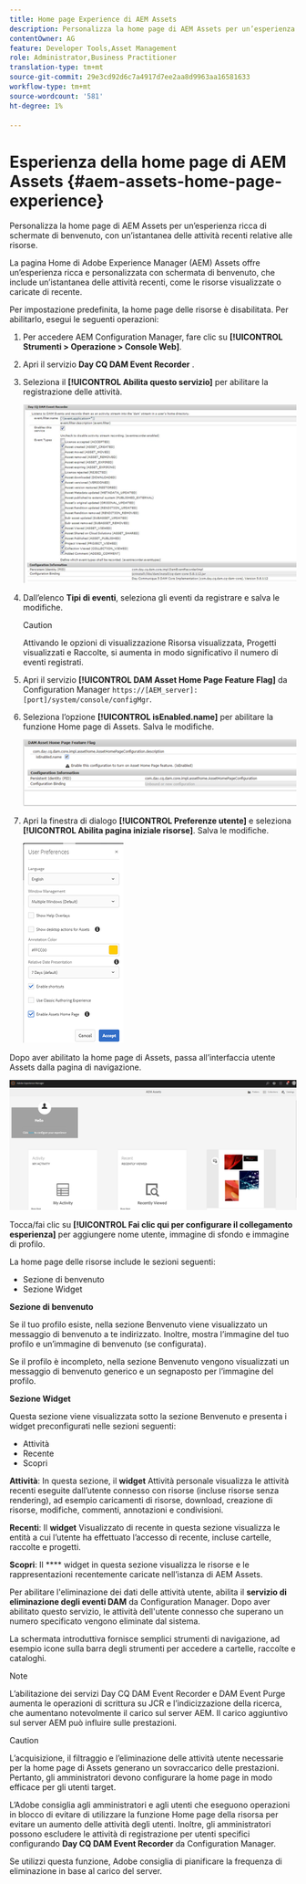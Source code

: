 ```yaml
---
title: Home page Experience di AEM Assets
description: Personalizza la home page di AEM Assets per un’esperienza ricca di schermate di benvenuto, con un’istantanea delle attività recenti relative alle risorse.
contentOwner: AG
feature: Developer Tools,Asset Management
role: Administrator,Business Practitioner
translation-type: tm+mt
source-git-commit: 29e3cd92d6c7a4917d7ee2aa8d9963aa16581633
workflow-type: tm+mt
source-wordcount: '581'
ht-degree: 1%

---
```



# Esperienza della home page di AEM Assets {#aem-assets-home-page-experience}

Personalizza la home page di AEM Assets per un’esperienza ricca di schermate di benvenuto, con un’istantanea delle attività recenti relative alle risorse.

La pagina Home di Adobe Experience Manager (AEM) Assets offre un’esperienza ricca e personalizzata con schermata di benvenuto, che include un’istantanea delle attività recenti, come le risorse visualizzate o caricate di recente.

Per impostazione predefinita, la home page delle risorse è disabilitata. Per abilitarlo, esegui le seguenti operazioni:

1. Per accedere AEM Configuration Manager, fare clic su **[!UICONTROL Strumenti > Operazione > Console Web]**.
1. Apri il servizio **Day CQ DAM Event Recorder** .
1. Seleziona il **[!UICONTROL Abilita questo servizio]** per abilitare la registrazione delle attività.

   ![chlimage_1-250](assets/chlimage_1-250.png)

1. Dall’elenco **Tipi di eventi**, seleziona gli eventi da registrare e salva le modifiche.

   >[!CAUTION]
   >
   >Attivando le opzioni di visualizzazione Risorsa visualizzata, Progetti visualizzati e Raccolte, si aumenta in modo significativo il numero di eventi registrati.

1. Apri il servizio **[!UICONTROL DAM Asset Home Page Feature Flag]** da Configuration Manager `https://[AEM_server]:[port]/system/console/configMgr`.
1. Seleziona l’opzione **[!UICONTROL isEnabled.name]** per abilitare la funzione Home page di Assets. Salva le modifiche.

   ![chlimage_1-251](assets/chlimage_1-251.png)

1. Apri la finestra di dialogo **[!UICONTROL Preferenze utente]** e seleziona **[!UICONTROL Abilita pagina iniziale risorse]**. Salva le modifiche.

   ![user_preferences](assets/user_preferences.png)

Dopo aver abilitato la home page di Assets, passa all’interfaccia utente Assets dalla pagina di navigazione.

![home_page](assets/home_page.png)

Tocca/fai clic su **[!UICONTROL Fai clic qui per configurare il collegamento esperienza]** per aggiungere nome utente, immagine di sfondo e immagine di profilo.

La home page delle risorse include le sezioni seguenti:

* Sezione di benvenuto
* Sezione Widget

**Sezione di benvenuto**

Se il tuo profilo esiste, nella sezione Benvenuto viene visualizzato un messaggio di benvenuto a te indirizzato. Inoltre, mostra l’immagine del tuo profilo e un’immagine di benvenuto (se configurata).

Se il profilo è incompleto, nella sezione Benvenuto vengono visualizzati un messaggio di benvenuto generico e un segnaposto per l’immagine del profilo.

**Sezione Widget**

Questa sezione viene visualizzata sotto la sezione Benvenuto e presenta i widget preconfigurati nelle sezioni seguenti:

* Attività
* Recente
* Scopri

**Attività**: In questa sezione, il  **widget** Attività personale visualizza le attività recenti eseguite dall’utente connesso con risorse (incluse risorse senza rendering), ad esempio caricamenti di risorse, download, creazione di risorse, modifiche, commenti, annotazioni e condivisioni.

**Recenti**: Il  **widget** Visualizzato di recente in questa sezione visualizza le entità a cui l’utente ha effettuato l’accesso di recente, incluse cartelle, raccolte e progetti.

**Scopri**: Il  **** widget in questa sezione visualizza le risorse e le rappresentazioni recentemente caricate nell’istanza di AEM Assets.

Per abilitare l&#39;eliminazione dei dati delle attività utente, abilita il **servizio di eliminazione degli eventi DAM** da Configuration Manager. Dopo aver abilitato questo servizio, le attività dell&#39;utente connesso che superano un numero specificato vengono eliminate dal sistema.

La schermata introduttiva fornisce semplici strumenti di navigazione, ad esempio icone sulla barra degli strumenti per accedere a cartelle, raccolte e cataloghi.

>[!NOTE]
>
>L’abilitazione dei servizi Day CQ DAM Event Recorder e DAM Event Purge aumenta le operazioni di scrittura su JCR e l’indicizzazione della ricerca, che aumentano notevolmente il carico sul server AEM. Il carico aggiuntivo sul server AEM può influire sulle prestazioni.

>[!CAUTION]
>
>L’acquisizione, il filtraggio e l’eliminazione delle attività utente necessarie per la home page di Assets generano un sovraccarico delle prestazioni. Pertanto, gli amministratori devono configurare la home page in modo efficace per gli utenti target.
>
>L’Adobe consiglia agli amministratori e agli utenti che eseguono operazioni in blocco di evitare di utilizzare la funzione Home page della risorsa per evitare un aumento delle attività degli utenti. Inoltre, gli amministratori possono escludere le attività di registrazione per utenti specifici configurando **Day CQ DAM Event Recorder** da Configuration Manager.
>
>Se utilizzi questa funzione, Adobe consiglia di pianificare la frequenza di eliminazione in base al carico del server.
